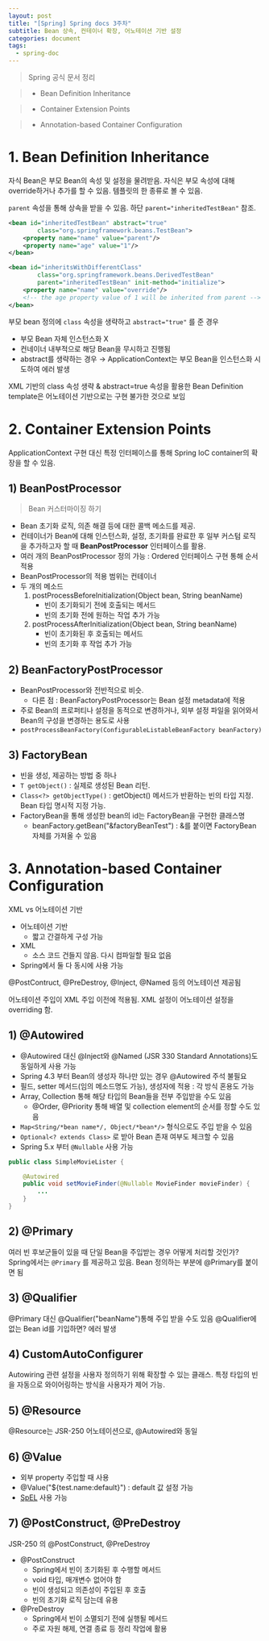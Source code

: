 ```yaml
---
layout: post
title: "[Spring] Spring docs 3주차"
subtitle: Bean 상속, 컨테이너 확장, 어노테이션 기반 설정
categories: document
tags:
  - spring-doc
---
```

> Spring 공식 문서 정리

>

> - Bean Definition Inheritance

> - Container Extension Points

> - Annotation-based Container Configuration


# 1.  Bean Definition Inheritance
자식 Bean은 부모 Bean의 속성 및 설정을 물려받음. 자식은 부모 속성에 대해 override하거나 추가를 할 수 있음. 템플릿의 한 종류로 볼 수 있음.


`parent` 속성을 통해 상속을 받을 수 있음.
하단 `parent="inheritedTestBean"` 참조.

```xml
<bean id="inheritedTestBean" abstract="true"
		class="org.springframework.beans.TestBean">
	<property name="name" value="parent"/>
	<property name="age" value="1"/>
</bean>

<bean id="inheritsWithDifferentClass"
		class="org.springframework.beans.DerivedTestBean"
		parent="inheritedTestBean" init-method="initialize">
	<property name="name" value="override"/>
	<!-- the age property value of 1 will be inherited from parent -->
</bean>
```


부모 bean 정의에 `class` 속성을 생략하고 `abstract="true"` 를 준 경우
- 부모 Bean 자체 인스턴스화 X
- 컨네이너 내부적으로 해당 Bean을 무시하고 진행됨
- abstract를 생략하는 경우 → ApplicationContext는 부모 Bean을 인스턴스화 시도하여 에러 발생

XML 기반의 class 속성 생략 & abstract=true 속성을 활용한 Bean Definition template은 어노테이션 기반으로는 구현 불가한 것으로 보임

# 2. Container Extension Points
ApplicationContext 구현 대신 특정 인터페이스를 통해 Spring IoC container의 확장을 할 수 있음.

## 1) BeanPostProcessor
> Bean 커스터마이징 하기

- Bean 초기화 로직, 의존 해결 등에 대한 콜백 메소드를 제공.
- 컨테이너가 Bean에 대해 인스턴스화, 설정, 초기화를 완료한 후 일부 커스텀 로직을 추가하고자 할 때 **BeanPostProcessor** 인터페이스를 활용.
- 여러 개의 BeanPostProcessor 정의 가능 : Ordered 인터페이스 구현 통해 순서 적용
- BeanPostProcessor의 적용 범위는 컨테이너
- 두 개의 메소드
	1. postProcessBeforeInitialization(Object bean, String beanName)
		- 빈이 초기화되기 전에 호출되는 메서드
		- 빈의 초기화 전에 원하는 작업 추가 가능
	2. postProcessAfterInitialization(Object bean, String beanName)
		- 빈이 초기화된 후 호출되는 메서드
		- 빈의 초기화 후 작업 추가 가능

## 2) BeanFactoryPostProcessor
- BeanPostProcessor와 전반적으로 비슷.
	- 다른 점 : BeanFactoryPostProcessor는 Bean 설정 metadata에 적용
- 주로 Bean의 프로퍼티나 설정을 동적으로 변경하거나, 외부 설정 파일을 읽어와서 Bean의 구성을 변경하는 용도로 사용
- `postProcessBeanFactory(ConfigurableListableBeanFactory beanFactory)`

## 3) FactoryBean
- 빈을 생성, 제공하는 방법 중 하나
- `T getObject()` : 실제로 생성된 Bean 리턴.
- `Class<?> getObjectType()` : getObject() 메서드가 반환하는 빈의 타입 지정. Bean 타입 명시적 지정 가능.
- FactoryBean을 통해 생성한 bean의 id는 FactoryBean을 구현한 클래스명
	- beanFactory.getBean("&factoryBeanTest") : &를 붙이면 FactoryBean 자체를 가져올 수 있음

# 3. Annotation-based Container Configuration
XML vs 어노테이션 기반
- 어노테이션 기반
	- 짧고 간결하게 구성 가능
- XML
	- 소스 코드 건들지 않음. 다시 컴파일할 필요 없음
- Spring에서 둘 다 동시에 사용 가능


@PostContruct, @PreDestroy, @Inject, @Named 등의 어노테이션 제공됨

어노테이션 주입이 XML 주입 이전에 적용됨. XML 설정이 어노테이션 설정을 overriding 함.

## 1) @Autowired
- @Autowired 대신 @Inject와 @Named (JSR 330 Standard Annotations)도 동일하게 사용 가능
- Spring 4.3 부터 Bean의 생성자 하나만 있는 경우 @Autowired 주석 불필요
- 필드, setter 메서드(임의 메소드명도 가능), 생성자에 적용 : 각 방식 혼용도 가능
- Array, Collection 통해 해당 타입의 Bean들을 전부 주입받을 수도 있음
	- @Order, @Priority 통해 배열 및 collection element의 순서를 정할 수도 있음
- `Map<String/*bean name*/, Object/*bean*/>` 형식으로도 주입 받을 수 있음
- `Optional<? extends Class>` 로 받아 Bean 존재 여부도 체크할 수 있음
- Spring 5.x 부터 `@Nullable`  사용 가능
```java
public class SimpleMovieLister {

	@Autowired
	public void setMovieFinder(@Nullable MovieFinder movieFinder) {
		...
	}
}
```

## 2) @Primary
여러 빈 후보군들이 있을 때 단일 Bean을 주입받는 경우 어떻게 처리할 것인가?
Spring에서는 `@Primary` 를 제공하고 있음.
Bean 정의하는 부분에 @Primary를 붙이면 됨

## 3) @Qualifier
@Primary 대신 @Qualifier("beanName")통해 주입 받을 수도 있음
@Qualifier에 없는 Bean id를 기입하면? 에러 발생

## 4) CustomAutoConfigurer
Autowiring 관련 설정을 사용자 정의하기 위해 확장할 수 있는 클래스.
특정 타입의 빈을 자동으로 와이어링하는 방식을 사용자가 제어 가능.

## 5) @Resource
@Resource는 JSR-250 어노테이션으로, @Autowired와 동일

## 6) @Value
- 외부 property 주입할 때 사용
- @Value("${test.name:default}") : default 값 설정 가능
- [SpEL](https://docs.spring.io/spring-framework/reference/core/expressions.html) 사용 가능
## 7)  @PostConstruct, @PreDestroy
JSR-250 의 @PostConstruct, @PreDestroy
- @PostConstruct
	- Spring에서 빈이 초기화된 후 수행할 메서드
	- void 타입, 매개변수 없어야 함
	- 빈이 생성되고 의존성이 주입된 후 호출
	- 빈의 초기화 로직 담는데 유용
- @PreDestroy
	- Spring에서 빈이 소멸되기 전에 실행될 메서드
	- 주로 자원 해제, 연결 종료 등 정리 작업에 활용